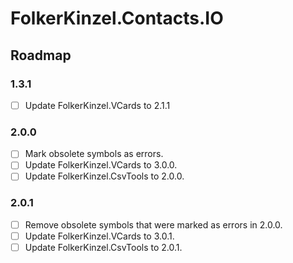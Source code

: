 ﻿# FolkerKinzel.Contacts.IO
## Roadmap

### 1.3.1
- [ ] Update FolkerKinzel.VCards to 2.1.1

### 2.0.0
- [ ] Mark obsolete symbols as errors.
- [ ] Update FolkerKinzel.VCards to 3.0.0.
- [ ] Update FolkerKinzel.CsvTools to 2.0.0.

### 2.0.1
- [ ] Remove obsolete symbols that were marked as errors in 2.0.0.
- [ ] Update FolkerKinzel.VCards to 3.0.1.
- [ ] Update FolkerKinzel.CsvTools to 2.0.1.